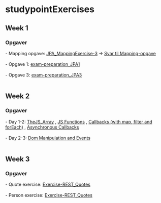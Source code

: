 # studypointExercises

<h2>Week 1</h2>
<h3>Opgaver</h3>
- Mapping opgave: <a href="https://github.com/oliverloye/studypointExercises/tree/master/Week-1_ORM-JPA/JPA_MappingExercise-3">JPA_MappingExercise-3</a> -> <a href="https://github.com/oliverloye/studypointExercises/blob/master/Week-1_ORM-JPA/Svar%20til%20MappingEx3.pdf"> Svar til Mapping-opgave</a>
<br>
<br>
- Opgave 1: <a href="https://github.com/oliverloye/studypointExercises/tree/master/Week-1_ORM-JPA/exam_preparation_JPA1">exam-preparation_JPA1</a>
<br>
<br>
- Opgave 3: <a href="https://github.com/oliverloye/studypointExercises/tree/master/Week-1_ORM-JPA/JPA_MappingExercise-3">exam-preparation_JPA3</a>
<br>
<br>
<h2>Week 2</h2>
<h3>Opgaver</h3>
- Day 1-2: <a href="https://github.com/oliverloye/studypointExercises/blob/master/Week-2_Javascript/jsDay1_Array.js">TheJS_Array</a> , <a href="https://github.com/oliverloye/studypointExercises/blob/master/Week-2_Javascript/jsDay1_1.js">JS Functions<a/> , <a href="https://github.com/oliverloye/studypointExercises/blob/master/Week-2_Javascript/jsDay1Filter.js">Callbacks (with map, filter and forEach)<a/> , <a href="https://github.com/oliverloye/studypointExercises/blob/master/Week-2_Javascript/jsDay1_AC.js">Asynchronous Callbacks</a>
<br>
<br>
- Day 2-3: <a href="https://github.com/oliverloye/studypointExercises/tree/master/Week-2_Javascript/JsDay2">Dom Manipulation and Events</a>
<br>
<br>
<h2>Week 3</h2>
<h3>Opgaver</h3>
- Quote exercise: <a href="https://github.com/oliverloye/studypointExercises/tree/master/Week-3_REST/Exercise-REST_Quotes">Exercise-REST_Quotes</a>
<br>
<br>
- Person exercise: <a href="https://github.com/oliverloye/studypointExercises/tree/master/Week-3_REST/Exercise-REST_Persons">Exercise-REST_Quotes</a>
